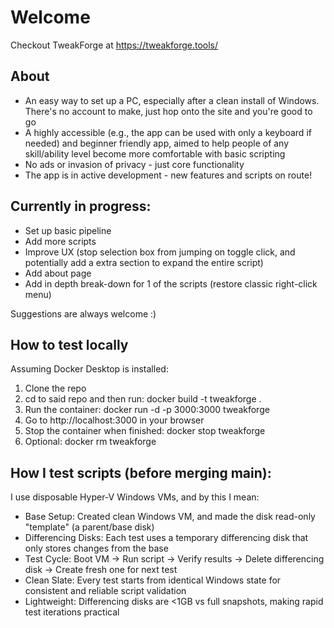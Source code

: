 # Welcome
Checkout TweakForge at https://tweakforge.tools/

## About
- An easy way to set up a PC, especially after a clean install of Windows. There's no account to make, just hop onto the site and you're good to go
- A highly accessible (e.g., the app can be used with only a keyboard if needed) and beginner friendly app, aimed to help people of any skill/ability level become more comfortable with basic scripting
- No ads or invasion of privacy - just core functionality
- The app is in active development - new features and scripts on route!

## Currently in progress:
- Set up basic pipeline
- Add more scripts
- Improve UX (stop selection box from jumping on toggle click, and potentially add a extra section to expand the entire script)
- Add about page
- Add in depth break-down for 1 of the scripts (restore classic right-click menu)

Suggestions are always welcome :)

## How to test locally
Assuming Docker Desktop is installed:

1) Clone the repo
2) cd to said repo and then run: docker build -t tweakforge .
3) Run the container: docker run -d -p 3000:3000 tweakforge
4) Go to http://localhost:3000 in your browser
5) Stop the container when finished: docker stop tweakforge
6) Optional: docker rm tweakforge

## How I test scripts (before merging main):
I use disposable Hyper-V Windows VMs, and by this I mean:
- Base Setup: Created clean Windows VM, and made the disk read-only "template" (a parent/base disk)
- Differencing Disks: Each test uses a temporary differencing disk that only stores changes from the base
- Test Cycle: Boot VM → Run script → Verify results → Delete differencing disk → Create fresh one for next test
- Clean Slate: Every test starts from identical  Windows state for consistent and reliable script validation
- Lightweight: Differencing disks are <1GB vs full snapshots, making rapid test iterations practical
